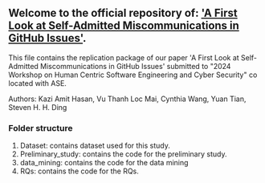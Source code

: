 ## Welcome to the official repository of: ['A First Look at Self-Admitted Miscommunications in GitHub Issues'](#). 

This file contains the replication package of our paper 'A First Look at Self-Admitted Miscommunications in GitHub Issues' submitted to "2024 Workshop on Human Centric Software Engineering and Cyber Security" co located with ASE.

Authors: Kazi Amit Hasan, Vu Thanh Loc Mai, Cynthia Wang, Yuan Tian, Steven H. H. Ding


### Folder structure

1. Dataset: contains dataset used for this study.
2. Preliminary_study: contains the code for the preliminary study.
3. data_mining: contains the code for the data mining
4. RQs: contains the code for the RQs.

